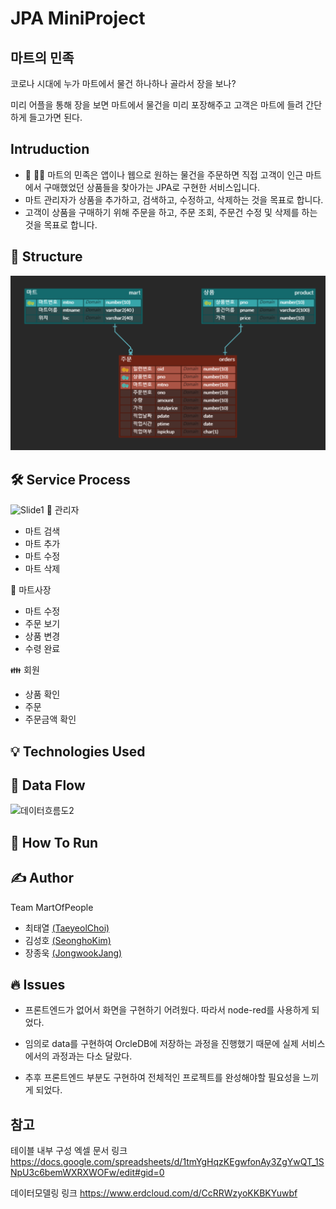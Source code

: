 # JPA MiniProject

## 마트의 민족
코로나 시대에 누가 마트에서 물건 하나하나 골라서 장을 보나?

미리 어플을 통해 장을 보면 마트에서 물건을 미리 포장해주고 고객은 마트에 들려 간단하게 들고가면 된다.

## Intruduction
- :raising_hand: :ok_woman: 마트의 민족은 앱이나 웹으로 원하는 물건을 주문하면 직접 고객이 인근 마트에서 구매했었던 상품들을 찾아가는 JPA로 구현한 서비스입니다.
- 마트 관리자가 상품을 추가하고, 검색하고, 수정하고, 삭제하는 것을 목표로 합니다.
- 고객이 상품을 구매하기 위해 주문을 하고, 주문 조회, 주문건 수정 및 삭제를 하는 것을 목표로 합니다.

## :eyes: Structure
![img](https://github.com/kowo1001/PeopleOfMarket/blob/master/1.PNG)

## :hammer_and_wrench: Service Process
![Slide1](https://user-images.githubusercontent.com/37354978/102005472-5ce92180-3d5c-11eb-8e75-327304f69ee7.jpg)
:information_desk_person: 관리자
  - 마트 검색
  - 마트 추가
  - 마트 수정
  - 마트 삭제

:convenience_store: 마트사장
  - 마트 수정
  - 주문 보기
  - 상품 변경
  - 수령 완료

:family: 회원
  - 상품 확인
  - 주문
  - 주문금액 확인

## 💡 Technologies Used


## 🌊 Data Flow
![데이터흐름도2](https://user-images.githubusercontent.com/37354978/102006703-7e4f0b00-3d66-11eb-81c3-690095433932.JPG)

## :running: How To Run


## ✍️ Author
 Team MartOfPeople
  - 최태열 [(TaeyeolChoi)](https://github.com/ta-ye)
  - 김성호 [(SeonghoKim)](https://github.com/seongho726)
  - 장종욱 [(JongwookJang)](https://github.com/kowo1001)
  
## 🔥 Issues
  - 프론트엔드가 없어서 화면을 구현하기 어려웠다. 따라서 node-red를 사용하게 되었다.
  - 임의로 data를 구현하여 OrcleDB에 저장하는 과정을 진행했기 때문에 실제 서비스에서의 과정과는 다소 달랐다.
  
  - 추후 프론트엔드 부분도 구현하여 전체적인 프로젝트를 완성해야할 필요성을 느끼게 되었다.
  
## 참고
테이블 내부 구성 엑셀 문서 링크
https://docs.google.com/spreadsheets/d/1tmYgHqzKEgwfonAy3ZgYwQT_1SNpU3c6bemWXRXWOFw/edit#gid=0

데이터모델링 링크
https://www.erdcloud.com/d/CcRRWzyoKKBKYuwbf
